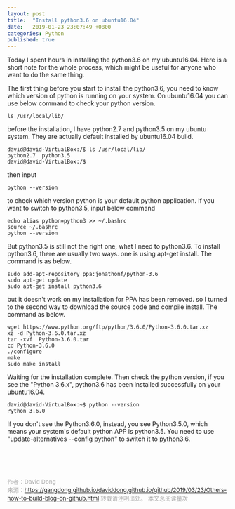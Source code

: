 ```yaml
---
layout: post
title:  "Install python3.6 on ubuntu16.04"
date:   2019-01-23 23:07:49 +0800
categories: Python
published: true
---
```

Today I spent hours in installing the python3.6 on my ubuntu16.04.
Here is a short note for the whole process, which might be useful for anyone who want to do the same thing.

The first thing before you start to install the python3.6, you need to know which version of python is running on your system. On ubuntu16.04 you can use below command to check your python version.
```shell
ls /usr/local/lib/
```
before the installation, I have python2.7 and python3.5 on my ubuntu system. They are actually default installed by ubuntu16.04 build.
```
david@david-VirtualBox:/$ ls /usr/local/lib/
python2.7  python3.5  
david@david-VirtualBox:/$ 
```
then input 
```
python --version
```
to check which version python is your default python application. If you want to switch to python3.5, input below command
```
echo alias python=python3 >> ~/.bashrc
source ~/.bashrc
python --version
```
But python3.5 is still not the right one, what I need to python3.6. To install python3.6, there are usually two ways. one is using apt-get install. The command is as below.
```
sudo add-apt-repository ppa:jonathonf/python-3.6
sudo apt-get update
sudo apt-get install python3.6
```
but it doesn't work on my installation for PPA has been removed. so I turned to the second way to download the source code and compile install.
The command as below.
```
wget https://www.python.org/ftp/python/3.6.0/Python-3.6.0.tar.xz
xz -d Python-3.6.0.tar.xz
tar -xvf  Python-3.6.0.tar
cd Python-3.6.0
./configure
make
sudo make install
```
Waiting for the installation complete. Then check the python version, if you see the "Python 3.6.x", python3.6 has been installed successfully on your ubuntu16.04.
```
david@david-VirtualBox:~$ python --version
Python 3.6.0
```
If you don't see the Python3.6.0, instead, you see Python3.5.0, which means your system's default python APP is python3.5. You need to use "update-alternatives --config python" to switch it to python3.6. 




<!-- Gitalk 评论 start  -->
<!-- Link Gitalk 的支持文件  -->
<link rel="stylesheet" href="https://unpkg.com/gitalk/dist/gitalk.css">
<script src="https://unpkg.com/gitalk/dist/gitalk.min.js"></script>
<div id="gitalk-container"></div>
<script type="text/javascript">
   var gitalk = new Gitalk({

   // gitalk的主要参数
   clientID: '5e24fc307693a6df3bc5',
   clientSecret: '28c9c17e1174c705c42e9bdc92f87cadcc4ec8b8',
   repo: 'daviddong.github.io',
   owner: 'gangdong',
   admin: ['gangdong'],
   id: 'github/2019/03/23/Others-how-to-build-blog-on-github.html',
   title: 'comments'
    });
   gitalk.render('gitalk-container');
</script>
<!-- Gitalk end -->

<br><br><br>

<font size="2" color="#aaa">作者：David Dong<br></font>
<font size="2" color="#aaa">来源：https://gangdong.github.io/daviddong.github.io/github/2019/03/23/Others-how-to-build-blog-on-github.html</font>
<font size="2" color="#aaa">转载请注明出处。</font>
<span id="busuanzi_container_page_pv" ></span><font size="2" color="#aaa">
本文总阅读量</font><font size="2" color="#aaa"><span id="busuanzi_value_page_pv"></font></span><font size="2" color="#aaa">次</font>